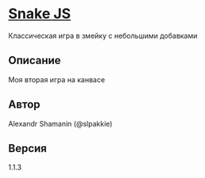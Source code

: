 # [Snake JS](https://slpakkie.github.io/snake-js/snake-js.html)

Классическая игра в змейку с небольшими добавками

## Описание

Моя вторая игра на канвасе

## Автор

Alexandr Shamanin (@slpakkie)

## Версия

1.1.3
